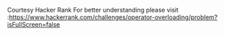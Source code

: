 Courtesy Hacker Rank
For better understanding please visit :https://www.hackerrank.com/challenges/operator-overloading/problem?isFullScreen=false
